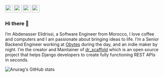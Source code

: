 <!--
**Abdenasser/Abdenasser** is a ✨ _special_ ✨ repository because its `README.md` (this file) appears on your GitHub profile.

Here are some ideas to get you started:

- 🔭 I’m currently working on ...
- 🌱 I’m currently learning ...
- 👯 I’m looking to collaborate on ...
- 🤔 I’m looking for help with ...
- 💬 Ask me about ...
- 📫 How to reach me: ...
- 😄 Pronouns: ...
- ⚡ Fun fact: ...
-->

<p><a href="https://abdenasser.com"><img src="https://img.shields.io/badge/abdenasser-com-website.svg?&style=for-the-badge&logo=abdenasser-.com&logoColor=white" height=25></a> <a href="https://www.twitter.com/__abdenasser"><img src="https://img.shields.io/badge/twitter-%231DA1F2.svg?&style=for-the-badge&logo=twitter&logoColor=white" height=25></a> <a href="https://www.linkedin.com/in/abdenasser"><img src="https://img.shields.io/badge/linkedin-%230077B5.svg?&style=for-the-badge&logo=linkedin&logoColor=white" height=25></a> <a href="https://medium.com/@__abdenasser"><img src="https://img.shields.io/badge/medium-%2312100E.svg?&style=for-the-badge&logo=medium&logoColor=white" height=25></a></p>

### Hi there 👋

I’m Abdenasser Elidrissi, a Software Engineer from Morocco, I love coffee and computers and I am passionate about bringing ideas to life.
I’m a Senior Backend Engineer working at [Obytes](https://obytes.com) during the day, and an indie maker by night.
I'm the creator and Maintainer of [dr_scaffold](https://github.com/Abdenasser/dr_scaffold) which is an open source project that helps Django developers to create fully functioning REST APIs in seconds.

![Anurag's GitHub stats](https://github-readme-stats.vercel.app/api?username=Abdenasser&show_icons=true&title_color=24292E&text_color=24292E&icon_color=0A6AD3)
